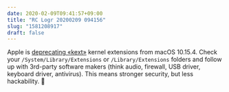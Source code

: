 ```yaml
---
date: 2020-02-09T09:41:57+09:00
title: "RC Logr 20200209 094156"
slug: "1581208917"
draft: false
---
```


Apple is [deprecating «kext»](https://www.zdnet.com/article/apple-deprecating-macos-kernel-extensions-kexts-is-a-great-win-for-security/) kernel extensions from macOS 10.15.4. Check your `/System/Library/Extensions` or `/Library/Extensions` folders and follow up with 3rd-party software makers (think audio, firewall, USB driver, keyboard driver, antivirus). This means stronger security, but less hackability. 🍏
